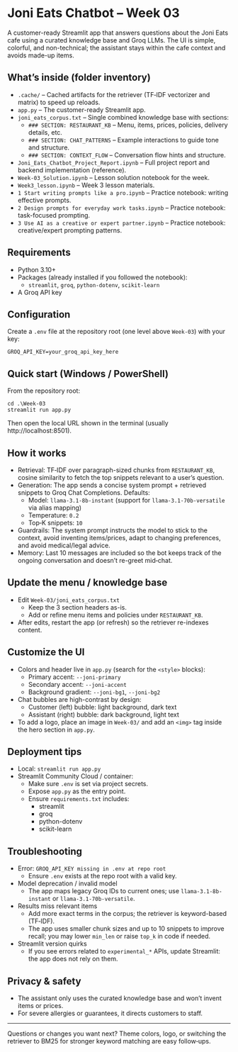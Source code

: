 # Joni Eats Chatbot – Week 03

A customer-ready Streamlit app that answers questions about the Joni Eats cafe using a curated knowledge base and Groq LLMs. The UI is simple, colorful, and non-technical; the assistant stays within the cafe context and avoids made-up items.

## What’s inside (folder inventory)

- `.cache/` – Cached artifacts for the retriever (TF‑IDF vectorizer and matrix) to speed up reloads.
- `app.py` – The customer-ready Streamlit app.
- `joni_eats_corpus.txt` – Single combined knowledge base with sections:
  - `### SECTION: RESTAURANT_KB` – Menu, items, prices, policies, delivery details, etc.
  - `### SECTION: CHAT_PATTERNS` – Example interactions to guide tone and structure.
  - `### SECTION: CONTEXT_FLOW` – Conversation flow hints and structure.
- `Joni_Eats_Chatbot_Project_Report.ipynb` – Full project report and backend implementation (reference).
- `Week-03_Solution.ipynb` – Lesson solution notebook for the week.
- `Week3_lesson.ipynb` – Week 3 lesson materials.
- `1 Start writing prompts like a pro.ipynb` – Practice notebook: writing effective prompts.
- `2 Design prompts for everyday work tasks.ipynb` – Practice notebook: task-focused prompting.
- `3 Use AI as a creative or expert partner.ipynb` – Practice notebook: creative/expert prompting patterns.

## Requirements
- Python 3.10+
- Packages (already installed if you followed the notebook):
  - `streamlit`, `groq`, `python-dotenv`, `scikit-learn`
- A Groq API key

## Configuration
Create a `.env` file at the repository root (one level above `Week-03`) with your key:

```
GROQ_API_KEY=your_groq_api_key_here
```

## Quick start (Windows / PowerShell)
From the repository root:

```
cd .\Week-03
streamlit run app.py
```

Then open the local URL shown in the terminal (usually http://localhost:8501).

## How it works
- Retrieval: TF‑IDF over paragraph-sized chunks from `RESTAURANT_KB`, cosine similarity to fetch the top snippets relevant to a user’s question.
- Generation: The app sends a concise system prompt + retrieved snippets to Groq Chat Completions. Defaults:
  - Model: `llama-3.1-8b-instant` (support for `llama-3.1-70b-versatile` via alias mapping)
  - Temperature: `0.2`
  - Top‑K snippets: `10`
- Guardrails: The system prompt instructs the model to stick to the context, avoid inventing items/prices, adapt to changing preferences, and avoid medical/legal advice.
- Memory: Last 10 messages are included so the bot keeps track of the ongoing conversation and doesn’t re-greet mid‑chat.

## Update the menu / knowledge base
- Edit `Week-03/joni_eats_corpus.txt`
  - Keep the 3 section headers as-is.
  - Add or refine menu items and policies under `RESTAURANT_KB`.
- After edits, restart the app (or refresh) so the retriever re-indexes content.

## Customize the UI
- Colors and header live in `app.py` (search for the `<style>` blocks):
  - Primary accent: `--joni-primary`
  - Secondary accent: `--joni-accent`
  - Background gradient: `--joni-bg1`, `--joni-bg2`
- Chat bubbles are high-contrast by design:
  - Customer (left) bubble: light background, dark text
  - Assistant (right) bubble: dark background, light text
- To add a logo, place an image in `Week-03/` and add an `<img>` tag inside the hero section in `app.py`.

## Deployment tips
- Local: `streamlit run app.py`
- Streamlit Community Cloud / container:
  - Make sure `.env` is set via project secrets.
  - Expose `app.py` as the entry point.
  - Ensure `requirements.txt` includes:
    - streamlit
    - groq
    - python-dotenv
    - scikit-learn

## Troubleshooting
- Error: `GROQ_API_KEY missing in .env at repo root`
  - Ensure `.env` exists at the repo root with a valid key.
- Model deprecation / invalid model
  - The app maps legacy Groq IDs to current ones; use `llama-3.1-8b-instant` or `llama-3.1-70b-versatile`.
- Results miss relevant items
  - Add more exact terms in the corpus; the retriever is keyword-based (TF‑IDF).
  - The app uses smaller chunk sizes and up to 10 snippets to improve recall; you may lower `min_len` or raise `top_k` in code if needed.
- Streamlit version quirks
  - If you see errors related to `experimental_*` APIs, update Streamlit: the app does not rely on them.

## Privacy & safety
- The assistant only uses the curated knowledge base and won’t invent items or prices.
- For severe allergies or guarantees, it directs customers to staff.

---
Questions or changes you want next? Theme colors, logo, or switching the retriever to BM25 for stronger keyword matching are easy follow‑ups.
